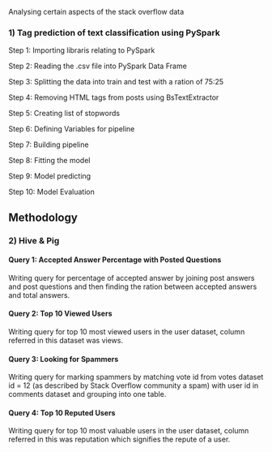 
Analysing certain aspects of the stack overflow data

### 1) Tag prediction of text classification using PySpark

  Step 1: Importing libraris relating to PySpark
  
  Step 2: Reading the .csv file into PySpark Data Frame
  
  Step 3: Splitting the data into train and test with a ration of 75:25
  
  Step 4: Removing HTML tags from posts using BsTextExtractor
  
  Step 5: Creating list of stopwords
  
  Step 6: Defining Variables for pipeline
  
  Step 7: Building pipeline
  
  Step 8: Fitting the model
  
  Step 9: Model predicting
  
  Step 10: Model Evaluation
  
  ## Methodology

### 2) Hive & Pig

  #### Query 1: Accepted Answer Percentage with Posted Questions
  Writing query for percentage of accepted answer by joining post answers and post questions and then finding the ration between           accepted answers and total answers.  
  
  #### Query 2: Top 10 Viewed Users
  Writing query for top 10 most viewed users in the user dataset, column referred in this dataset was views.
 
  #### Query 3: Looking for Spammers
  Writing query for marking spammers by matching vote id from votes dataset id = 12 (as described by Stack Overflow community a spam)     with   user id in comments dataset and grouping into one table.
  
  #### Query 4: Top 10 Reputed Users
  Writing query for top 10 most valuable users in the user dataset, column referred in this was reputation which signifies the repute     of a user.
  

